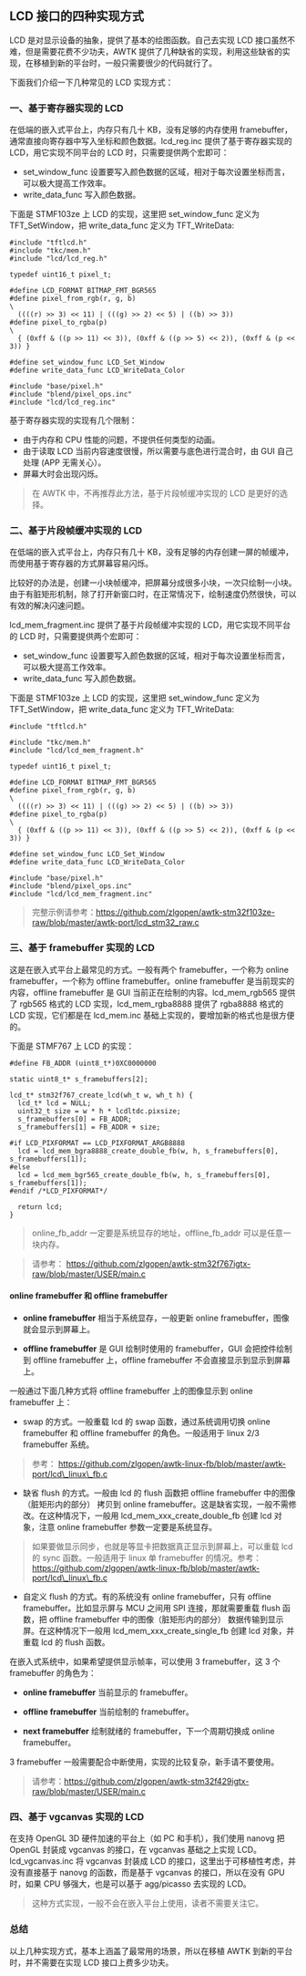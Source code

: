 ## LCD 接口的四种实现方式

LCD 是对显示设备的抽象，提供了基本的绘图函数。自己去实现 LCD 接口虽然不难，但是需要花费不少功夫，AWTK 提供了几种缺省的实现，利用这些缺省的实现，在移植到新的平台时，一般只需要很少的代码就行了。

下面我们介绍一下几种常见的 LCD 实现方式：

### 一、基于寄存器实现的 LCD

在低端的嵌入式平台上，内存只有几十 KB，没有足够的内存使用 framebuffer，通常直接向寄存器中写入坐标和颜色数据。lcd\_reg.inc 提供了基于寄存器实现的 LCD，用它实现不同平台的 LCD 时，只需要提供两个宏即可：

* set\_window\_func 设置要写入颜色数据的区域，相对于每次设置坐标而言，可以极大提高工作效率。
* write\_data\_func 写入颜色数据。

下面是 STMF103ze 上 LCD 的实现，这里把 set\_window\_func 定义为 TFT\_SetWindow，把 write\_data\_func 定义为 TFT\_WriteData:

```
#include "tftlcd.h"
#include "tkc/mem.h"
#include "lcd/lcd_reg.h"

typedef uint16_t pixel_t;

#define LCD_FORMAT BITMAP_FMT_BGR565
#define pixel_from_rgb(r, g, b)                                                \
  ((((r) >> 3) << 11) | (((g) >> 2) << 5) | ((b) >> 3))
#define pixel_to_rgba(p)                                                       \
  { (0xff & ((p >> 11) << 3)), (0xff & ((p >> 5) << 2)), (0xff & (p << 3)) }

#define set_window_func LCD_Set_Window
#define write_data_func LCD_WriteData_Color

#include "base/pixel.h"
#include "blend/pixel_ops.inc"
#include "lcd/lcd_reg.inc"
```

基于寄存器实现的实现有几个限制：

* 由于内存和 CPU 性能的问题，不提供任何类型的动画。
* 由于读取 LCD 当前内容速度很慢，所以需要与底色进行混合时，由 GUI 自己处理 (APP 无需关心）。
* 屏幕大时会出现闪烁。

> 在 AWTK 中，不再推荐此方法，基于片段帧缓冲实现的 LCD 是更好的选择。

### 二、基于片段帧缓冲实现的 LCD

在低端的嵌入式平台上，内存只有几十 KB，没有足够的内存创建一屏的帧缓冲，而使用基于寄存器的方式屏幕容易闪烁。

比较好的办法是，创建一小块帧缓冲，把屏幕分成很多小块，一次只绘制一小块。由于有脏矩形机制，除了打开新窗口时，在正常情况下，绘制速度仍然很快，可以有效的解决闪速问题。

lcd\_mem_fragment.inc 提供了基于片段帧缓冲实现的 LCD，用它实现不同平台的 LCD 时，只需要提供两个宏即可：

* set\_window\_func 设置要写入颜色数据的区域，相对于每次设置坐标而言，可以极大提高工作效率。
* write\_data\_func 写入颜色数据。

下面是 STMF103ze 上 LCD 的实现，这里把 set\_window\_func 定义为 TFT\_SetWindow，把 write\_data\_func 定义为 TFT\_WriteData:

```
#include "tftlcd.h"

#include "tkc/mem.h"
#include "lcd/lcd_mem_fragment.h"

typedef uint16_t pixel_t;

#define LCD_FORMAT BITMAP_FMT_BGR565
#define pixel_from_rgb(r, g, b)                                                \
  ((((r) >> 3) << 11) | (((g) >> 2) << 5) | ((b) >> 3))
#define pixel_to_rgba(p)                                                       \
  { (0xff & ((p >> 11) << 3)), (0xff & ((p >> 5) << 2)), (0xff & (p << 3)) }

#define set_window_func LCD_Set_Window
#define write_data_func LCD_WriteData_Color

#include "base/pixel.h"
#include "blend/pixel_ops.inc"
#include "lcd/lcd_mem_fragment.inc"
```

> 完整示例请参考：https://github.com/zlgopen/awtk-stm32f103ze-raw/blob/master/awtk-port/lcd_stm32_raw.c

### 三、基于 framebuffer 实现的 LCD

这是在嵌入式平台上最常见的方式。一般有两个 framebuffer，一个称为 online framebuffer，一个称为 offline framebuffer。online framebuffer 是当前现实的内容，offline framebuffer 是 GUI 当前正在绘制的内容。lcd\_mem\_rgb565 提供了 rgb565 格式的 LCD 实现，lcd\_mem\_rgba8888 提供了 rgba8888 格式的 LCD 实现，它们都是在 lcd\_mem.inc 基础上实现的，要增加新的格式也是很方便的。

下面是 STMF767 上 LCD 的实现：

```
#define FB_ADDR (uint8_t*)0XC0000000

static uint8_t* s_framebuffers[2];

lcd_t* stm32f767_create_lcd(wh_t w, wh_t h) {
  lcd_t* lcd = NULL;
  uint32_t size = w * h * lcdltdc.pixsize;
  s_framebuffers[0] = FB_ADDR;
  s_framebuffers[1] = FB_ADDR + size;

#if LCD_PIXFORMAT == LCD_PIXFORMAT_ARGB8888 
  lcd = lcd_mem_bgra8888_create_double_fb(w, h, s_framebuffers[0], s_framebuffers[1]);
#else
  lcd = lcd_mem_bgr565_create_double_fb(w, h, s_framebuffers[0], s_framebuffers[1]);
#endif /*LCD_PIXFORMAT*/
	
  return lcd;
}
```

> online\_fb\_addr 一定要是系统显存的地址，offline\_fb\_addr 可以是任意一块内存。

> 请参考： https://github.com/zlgopen/awtk-stm32f767igtx-raw/blob/master/USER/main.c

#### online framebuffer 和 offline framebuffer

* **online framebuffer** 相当于系统显存，一般更新 online framebuffer，图像就会显示到屏幕上。

* **offline framebuffer** 是 GUI 绘制时使用的 framebuffer，GUI 会把控件绘制到 offline framebuffer 上，offline framebuffer 不会直接显示到显示到屏幕上。

一般通过下面几种方式将 offline framebuffer 上的图像显示到 online framebuffer 上：

* swap 的方式。一般重载 lcd 的 swap 函数，通过系统调用切换 online framebuffer 和 offline framebuffer 的角色。一般适用于 linux 2/3 framebuffer 系统。

> 参考： https://github.com/zlgopen/awtk-linux-fb/blob/master/awtk-port/lcd\_linux\_fb.c

* 缺省 flush 的方式。一般由 lcd 的 flush 函数把 offline framebuffer 中的图像（脏矩形内的部分） 拷贝到 online framebuffer。这是缺省实现，一般不需修改。在这种情况下，一般用 lcd_mem_xxx_create_double_fb 创建 lcd 对象，注意 online framebuffer 参数一定要是系统显存。

> 如果要做显示同步，也就是等显卡把数据真正显示到屏幕上，可以重载 lcd 的 sync 函数。一般适用于 linux 单 framebuffer 的情况。参考： https://github.com/zlgopen/awtk-linux-fb/blob/master/awtk-port/lcd\_linux\_fb.c

* 自定义 flush 的方式。有的系统没有 online framebuffer，只有 offline framebuffer。比如显示屏与 MCU 之间用 SPI 连接，那就需要重载 flush 函数，把 offline framebuffer 中的图像（脏矩形内的部分） 数据传输到显示屏。在这种情况下一般用 lcd_mem_xxx_create_single_fb 创建 lcd 对象，并重载 lcd 的 flush 函数。

在嵌入式系统中，如果希望提供显示帧率，可以使用 3 framebuffer，这 3 个 framebuffer 的角色为：

* **online framebuffer** 当前显示的 framebuffer。

* **offline framebuffer** 当前绘制的 framebuffer。

* **next framebuffer** 绘制就绪的 framebuffer，下一个周期切换成 online framebuffer。

3 framebuffer 一般需要配合中断使用，实现的比较复杂，新手请不要使用。

> 请参考：https://github.com/zlgopen/awtk-stm32f429igtx-raw/blob/master/USER/main.c

### 四、基于 vgcanvas 实现的 LCD

在支持 OpenGL 3D 硬件加速的平台上（如 PC 和手机），我们使用 nanovg 把 OpenGL 封装成 vgcanvas 的接口，在 vgcanvas 基础之上实现 LCD。lcd\_vgcanvas.inc 将 vgcanvas 封装成 LCD 的接口，这里出于可移植性考虑，并没有直接基于 nanovg 的函数，而是基于 vgcanvas 的接口，所以在没有 GPU 时，如果 CPU 够强大，也是可以基于 agg/picasso 去实现的 LCD。

> 这种方式实现，一般不会在嵌入平台上使用，读者不需要关注它。

### 总结

以上几种实现方式，基本上涵盖了最常用的场景，所以在移植 AWTK 到新的平台时，并不需要在实现 LCD 接口上费多少功夫。
